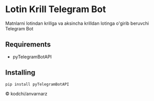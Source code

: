 # Lotin Krill Telegram Bot
Matnlarni lotindan krillga va aksincha krilldan lotinga o'girib beruvchi Telegram Bot

## Requirements
- pyTelegramBotAPI

## Installing
```bash
pip install pyTelegramBotAPI
```

©️ kodchi/anvarnarz
